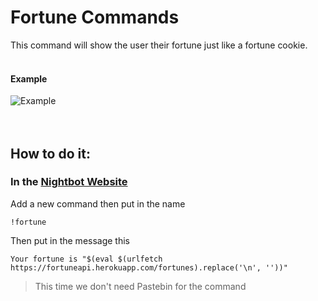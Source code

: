 # Fortune Commands
This command will show the user their fortune just like a fortune cookie.<br><br>

#### Example
![Example](https://i.imgur.com/STL0Qru.png)
<br><br><br>

## How to do it:
### In the [Nightbot Website](https://nightbot.tv)

Add a new command then put in the name
```
!fortune
```
Then put in the message this
```
Your fortune is "$(eval $(urlfetch https://fortuneapi.herokuapp.com/fortunes).replace('\n', ''))"
```

> This time we don't need Pastebin for the command
